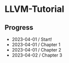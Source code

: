 # LLVM-Tutorial

## Progress
- 2023-04-01 / Start!
- 2023-04-01 / Chapter 1
- 2023-04-01 / Chapter 2
- 2023-04-02 / Chapter 3
